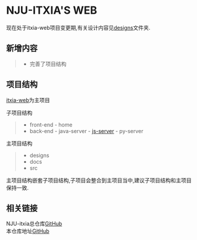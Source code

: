# NJU-ITXIA'S WEB
现在处于itxia-web项目变更期,有关设计内容见[designs](https://github.com/liuyang0717/itxia-web/tree/master/designs)文件夹.

## 新增内容
>- 完善了项目结构

## 项目结构
[itxia-web]()为主项目  

子项目结构
>- front-end
	- home
>- back-end
	- java-server
	- [js-server]()
	- py-server

主项目结构
>- designs
>- docs
>- src

主项目结构嵌套子项目结构,子项目会整合到主项目当中,建议子项目结构和主项目保持一致.
## 相关链接
NJU-itxia总仓库[GitHub](https://github.com/nju-itxia)  
本仓库地址[GitHub](https://github/liuyang0717/itxia-web)

